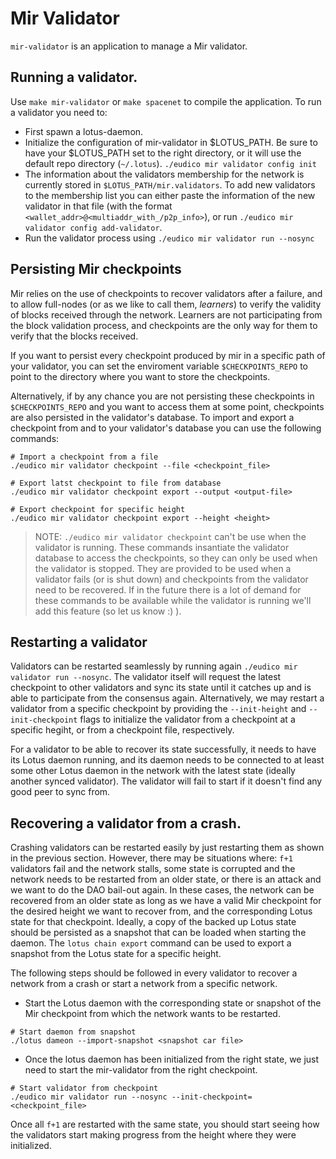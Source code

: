 # Mir Validator
`mir-validator` is an application to manage a Mir validator.

## Running a validator.
Use `make mir-validator` or `make spacenet` to compile the application. To
run a validator you need to:
- First spawn a lotus-daemon.
- Initialize the configuration of mir-validator in $LOTUS_PATH. Be sure to have your $LOTUS_PATH set to the right directory, or it will use the default repo directory (`~/.lotus`).
`./eudico mir validator config init`
- The information about the validators membership for the network is currently stored
in `$LOTUS_PATH/mir.validators`. To add new validators to the membership list you can either
paste the information of the new validator in that file (with the format `<wallet_addr>@<multiaddr_with_/p2p_info>`), or run `./eudico mir validator config add-validator`.
- Run the validator process using `./eudico mir validator run --nosync`

## Persisting Mir checkpoints
Mir relies on the use of checkpoints to recover validators after a failure, and to allow full-nodes (or as we like to call them, _learners_) to verify the validity of blocks received through the network. Learners are not participating from the block validation process, and checkpoints are the only way for them to verify that the blocks received.

If you want to persist every checkpoint produced by mir in a specific path of your validator, you can set the enviroment variable `$CHECKPOINTS_REPO` to point to the directory where you want to store the checkpoints.

Alternatively, if by any chance you are not persisting these checkpoints in `$CHECKPOINTS_REPO` and you want to access them at some point, checkpoints are also persisted in the validator's database. To import and export a checkpoint from and to your validator's database you can use the following commands: 
```
# Import a checkpoint from a file
./eudico mir validator checkpoint --file <checkpoint_file>

# Export latst checkpoint to file from database
./eudico mir validator checkpoint export --output <output-file>

# Export checkpoint for specific height
./eudico mir validator checkpoint export --height <height>
```

> NOTE: `./eudico mir validator checkpoint` can't be use when the validator is running. These commands insantiate the validator database to access the checkpoints, so they can only be used when the validator is stopped. They are provided to be used when a validator fails (or is shut down) and checkpoints from the validator need to be recovered. If in the future there is a lot of demand for these commands to be available while the validator is running we'll add this feature (so let us know :) ).

## Restarting a validator
Validators can be restarted seamlessly by running again `./eudico mir validator run --nosync`. The validator itself will request the latest checkpoint to other validators and sync its state until it catches up and is able to participate from the consensus again. Alternatively, we may restart a validator from a specific checkpoint by providing the `--init-height` and `--init-checkpoint` flags to initialize the validator from a checkpoint at a specific hegiht, or from a checkpoint file, respectively.

For a validator to be able to recover its state successfully, it needs to have its Lotus daemon running, and its daemon needs to be connected to at least some other Lotus daemon in the network with the latest state (ideally another synced validator). The validator will fail to start if it doesn't find any good peer to sync from.

## Recovering a validator from a crash. 
Crashing validators can be restarted easily by just restarting them as shown in the previous section. However, there may be situations where: `f+1` validators fail and the network stalls, some state is corrupted and the network needs to be restarted from an older state, or there is an attack and we want to do the DAO bail-out again. In these cases, the network can be recovered from an older state as long as we have a valid Mir checkpoint for the desired height we want to recover from, and the corresponding Lotus state for that checkpoint. Ideally, a copy of the backed up Lotus state should be persisted as a snapshot that can be loaded when starting the daemon. The `lotus chain export` command can be used to export a snapshot from the Lotus state for a specific height.

The following steps should be followed in every validator to recover a network from a crash or start a network from a specific network.
- Start the Lotus daemon with the corresponding state or snapshot of the Mir checkpoint from which the network wants to be restarted.
```
# Start daemon from snapshot
./lotus dameon --import-snapshot <snapshot car file>
```
- Once the lotus daemon has been initialized from the right state, we just need to start the mir-validator from the right checkpoint.
```
# Start validator from checkpoint
./eudico mir validator run --nosync --init-checkpoint=<checkpoint_file>
```
Once all `f+1` are restarted with the same state, you should start seeing how the validators start making progress from the height where they were initialized.
